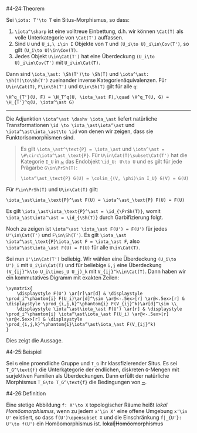 #4-24:Theorem

Sei `\iota: T'\to T` ein Situs-Morphismus, so dass:

1. `\iota^\sharp` ist eine volltreue Einbettung, d.h. wir können `\Cat(T)` als volle Unterkategorie von `\Cat(T')` auffassen.
2. Sind `U` und `U_i,\ i\in I` Objekte von `T` und `(U_i\to U)_i\in\Cov(T')`, so gilt `(U_i\to U)\in\Cov(T)`.
3. Jedes Objekt `U\in\Cat(T')` hat eine Überdeckung `(U_i\to U)_i\in\Cov(T')` mit `U_i\in\Cat(T)`.

Dann sind `\iota_\ast: \Sh(T')\to \Sh(T)` und `\iota^\ast: \Sh(T)\to\Sh(T')` zueinander inverse Kategorienäquivalenzen. Für `U\in\Cat(T)`, `F\in\Sh(T')` und `G\in\Sh(T)` gilt für alle `q`:

    \H^q_{T'}(U, F) = \H_T^q(U, \iota_\ast F),\quad \H^q_T(U, G) = \H_{T'}^q(U, \iota^\ast G)

---

Die Adjunktion `\iota^\ast \dashv \iota_\ast` liefert natürliche Transformationen `\id \to \iota_\ast\iota^\ast` und `\iota^\ast\iota_\ast\to \id` von denen wir zeigen, dass sie Funktorisomorphismen sind.

> Es gilt `\iota_\ast^\text{P} = \iota_\ast` und `\iota^\ast = \#\circ\iota^\ast_\text{P}`. Für `U\in\Cat(T)\subset\Cat(T')` hat die Kategorie `I_U` in [~](#2-44) das Endobjekt `\id_U: U\to U` und es gilt für jede Prägarbe `G\in\PrSh(T)`:
>
>     \iota^\ast_\text{P} G(U) = \colim_{(V, \phi)\in I_U} G(V) = G(U)

Für `F\in\PrSh(T)` und `U\in\Cat(T)` gilt:

    \iota_\ast\iota_\text{P}^\ast F(U) = \iota^\ast_\text{P} F(U) = F(U)

Es gilt `\iota_\ast\iota_\text{P}^\ast = \id_{\PrSh(T)}`, womit `\iota_\ast\iota^\ast = \id_{\Sh(T)}` durch Garbifizierung folgt.

Noch zu zeigen ist `\iota^\ast \iota_\ast F(U') = F(U')` für jedes `U'\in\Cat(T')` und `F\in\Sh(T')`. Es gilt `\iota_\ast \iota^\ast_\text{P}\iota_\ast F = \iota_\ast F`, also `\iota^\ast\iota_\ast F(U) = F(U)` für alle `U\in\Cat(T)`.

Sei nun `U'\in\Cat(T')` beliebig. Wir wählen eine Überdeckung `(U_i\to U')_i` mit `U_i\in\Cat(T)` und für beliebige `i,j` eine Überdeckung `(V_{ij}^k\to U_i\times_U U_j)_k` mit `V_{ij}^k\in\Cat(T)`. Dann haben wir ein kommutatives Digramm mit exakten Zeilen:

    \xymatrix{
        \displaystyle F(U') \ar[r]\ar[d] & \displaystyle \prod_i^\phantom{i} F(U_i)\ar[d]^\sim \ar@<-.5ex>[r] \ar@<.5ex>[r] & \displaystyle \prod_{i,j,k}^\phantom{i} F(V_{ij}^k)\ar[d]^\sim \\
        \displaystyle \iota^\ast\iota_\ast F(U') \ar[r] & \displaystyle \prod_i^\phantom{i} \iota^\ast\iota_\ast F(U_i) \ar@<-.5ex>[r] \ar@<.5ex>[r] & \displaystyle \prod_{i,j,k}^\phantom{i}\iota^\ast\iota_\ast F(V_{ij}^k)
    }

Dies zeigt die Aussage.

#4-25:Beispiel

Sei `G` eine proendliche Gruppe und `T_G` ihr klassfizierender Situs. Es sei `T_G^\text{f}` die Unterkategorie der endlichen, diskreten `G`-Mengen mit surjektiven Familien als Überdeckungen. Dann erfüllt der natürliche Morphismus `T_G\to T_G^\text{f}` die Bedingungen von [~](#4-24).

#4-26:Definition

Eine stetige Abbildung `f: X'\to X` topologischer Räume heißt *lokal Homöomorphismus*, wenn zu jedem `x'\in X'` eine offene Umgebung `x'\in U'` existiert, so dass `f(U')\opensubset X` und die Einschränkung `f|_{U'}: U'\to f(U')` ein Homöomorphismus ist. ~~lokal|Homöomorphismus~~
